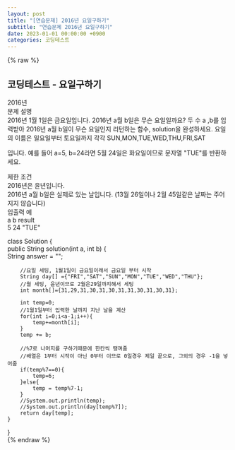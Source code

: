 ```yaml
---  
layout: post  
title: "[연습문제] 2016년 요일구하기"  
subtitle: "연습문제 2016년 요일구하기"  
date: 2023-01-01 00:00:00 +0900  
categories: 코딩테스트  
---  
```

{% raw %}  
## 코딩테스트 - 요일구하기  
  
2016년  
문제 설명  
2016년 1월 1일은 금요일입니다. 2016년 a월 b일은 무슨 요일일까요? 두 수 a ,b를 입력받아 2016년 a월 b일이 무슨 요일인지 리턴하는 함수, solution을 완성하세요. 요일의 이름은 일요일부터 토요일까지 각각 SUN,MON,TUE,WED,THU,FRI,SAT  
  
입니다. 예를 들어 a=5, b=24라면 5월 24일은 화요일이므로 문자열 "TUE"를 반환하세요.  
  
제한 조건  
2016년은 윤년입니다.  
2016년 a월 b일은 실제로 있는 날입니다. (13월 26일이나 2월 45일같은 날짜는 주어지지 않습니다)  
입출력 예  
a	b	result  
5	24	"TUE"  
  
class Solution {  
    public String solution(int a, int b) {  
        String answer = "";  
  
        //요일 세팅, 1월1일이 금요일이래서 금요일 부터 시작  
        String day[] ={"FRI","SAT","SUN","MON","TUE","WED","THU"};  
        //월 세팅, 윤년이므로 2월은29일까지해서 세팅  
        int month[]={31,29,31,30,31,30,31,31,30,31,30,31};  
  
        int temp=0;  
        //1월1일부터 입력한 날까지 지난 날을 계산  
        for(int i=0;i<a-1;i++){  
            temp+=month[i];  
        }  
        temp += b;  
  
        //%7로 나머지를 구하기때문에 한칸씩 땡껴줌  
        //배열은 1부터 시작이 아닌 0부터 이므로 0일경우 제일 끝으로, 그외의 경우 -1을 넣어줌  
        if(temp%7==0){  
            temp=6;  
        }else{  
            temp = temp%7-1;  
        }  
        //System.out.println(temp);  
        //System.out.println(day[temp%7]);  
        return day[temp];  
    }  
}  
{% endraw %}